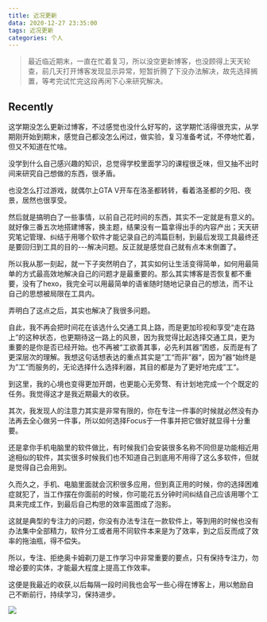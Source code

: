 ```yaml
---
title: 近况更新
data: 2020-12-27 23:35:00
tags: 近况更新
categories: 个人
---
```


> 最近临近期末，一直在忙着复习，所以没空更新博客，也没顾得上天天轮查，前几天打开博客发现显示异常，短暂折腾了下没办法解决，故先选择搁置，等考完试忙完这段再闲下心来研究解决。

## Recently
这学期没怎么更新过博客，不过感觉也没什么好写的，这学期忙活得很充实，从学期刚开始到期末，感觉自己都没怎么闲过，做实验，复习准备考试，不停地忙着，但又不知道在忙啥。


没学到什么自己感兴趣的知识，总觉得学校里面学习的课程很乏味，但又抽不出时间来研究自己想做的东西，很矛盾。


也没怎么打过游戏，就偶尔上GTA V开车在洛圣都转转，看着洛圣都的夕阳、夜景，居然也很享受。


然后就是搞明白了一些事情，以前自己花时间的东西，其实不一定就是有意义的。就好像三番五次地搭建博客，换主题，结果没有一篇拿得出手的内容产出；天天研究笔记管理、纠结于用哪个软件才能记录自己的鸿篇巨制，到最后发现工具最终还是要回归到工具的目的---解决问题。反正就是感觉自己就有点本末倒置了。


所以我从那一刻起，就一下子突然明白了，其实如何让生活变得简单，如何用最简单的方式最高效地解决自己的问题才是最重要的。那么其实博客是否恢复都不重要，没有了hexo，我完全可以用最简单的语雀随时随地记录自己的想法，而不让自己的思想被局限在工具内。


弄明白了这点之后，其实也解决了我很多问题。


自此，我不再会把时间花在该选什么交通工具上路，而是更加珍视和享受“走在路上”的这种状态，也更期待这一路上的风景，因为我觉得比起选择交通工具，更为重要的是你是否已经开始。也不再被“工欲善其事，必先利其器”困惑，反而是有了更深层次的理解。我想这句话想表达的重点其实是”工“而非”器“，因为”器“始终是为”工“而服务的，无论选择什么选择利器，其目的都是为了更好地完成”工“。


到这里，我的心境也变得更加开朗，也更能心无旁骛、有计划地完成一个个既定的任务。我觉得这才是我近期最大的收获。


其次，我发现人的注意力其实是非常有限的，你在专注一件事的时候就必然没有办法再去全心做另一件事，所以如何选择Focus于一件事并把它做好就显得十分重要。


还是拿你手机电脑里的软件做比，有时候我们会安装很多名称不同但是功能相近用途相似的软件，其实很多时候我们也不知道自己到底用不用得了这么多软件，但就是觉得自己会用到。


久而久之，手机、电脑里面就会沉积很多应用，但到真正用的时候，你的选择困难症就犯了，当工作摆在你面前的时候，你可能花五分钟时间纠结自己应该用哪个工具来完成工作，到最后自己构思的效率蓝图成了泡影。


这就是典型的专注力的问题，你没有办法专注在一款软件上，等到用的时候也没有办法集中全部精力，软件分工或者用不同软件本来是为了效率，到之后反而成了效率的拖油瓶，得不偿失。


所以，专注、拒绝奥卡姆剃刀是工作学习中非常重要的要点，只有保持专注力，勿增必要的实体，才能最大程度上提高工作效率。


这便是我最近的收获,以后每隔一段时间我也会写一些心得在博客上，用以勉励自己不断前行，持续学习，保持进步。

![](https://congjinyebaiya-pics.oss-cn-hangzhou.aliyuncs.com/20201227231043.jpg)




